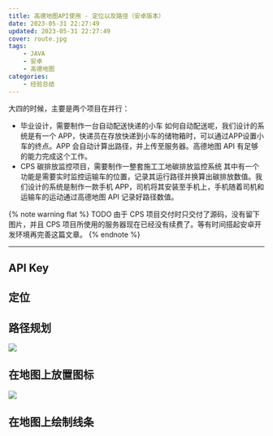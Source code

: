 ```yaml
---
title: 高德地图API使用 - 定位以及路径（安卓版本）
date: 2023-05-31 22:27:49
updated: 2023-05-31 22:27:49
cover: route.jpg
tags:
    - JAVA
    - 安卓
    - 高德地图
categories:
    - 经验总结
---
```


大四的时候，主要是两个项目在并行：
- 毕业设计，需要制作一台自动配送快递的小车
如何自动配送呢，我们设计的系统是有一个 APP，快递员在存放快递到小车的储物箱时，可以通过APP设置小车的终点。APP 会自动计算出路径，并上传至服务器。高德地图 API 有足够的能力完成这个工作。
- CPS 碳排放监控项目，需要制作一整套施工工地碳排放监控系统
其中有一个功能是需要实时监控运输车的位置，记录其运行路径并换算出碳排放数值。我们设计的系统是制作一款手机 APP，司机将其安装至手机上，手机随着司机和运输车的运动通过高德地图 API 记录好路径数值。

{% note warning flat %}
TODO 由于 CPS 项目交付时只交付了源码，没有留下图片，并且 CPS 项目所使用的服务器现在已经没有续费了。等有时间搭起安卓开发环境再完善这篇文章。
{% endnote %}

---------------------------------------

## API Key

## 定位

## 路径规划

![](route.jpg)

## 在地图上放置图标

![](pos.jpg)

## 在地图上绘制线条
